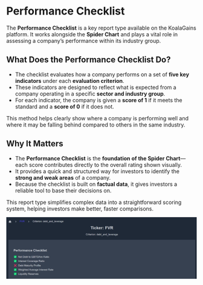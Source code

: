 # Performance Checklist

The **Performance Checklist** is a key report type available on the KoalaGains platform. It works alongside the **Spider Chart** and plays a vital role in assessing a company’s performance within its industry group.

## What Does the Performance Checklist Do?

- The checklist evaluates how a company performs on a set of **five key indicators** under each **evaluation criterion**.
- These indicators are designed to reflect what is expected from a company operating in a specific **sector and industry group**.
- For each indicator, the company is given a **score of 1** if it meets the standard and a **score of 0** if it does not.

This method helps clearly show where a company is performing well and where it may be falling behind compared to others in the same industry.

## Why It Matters

- The **Performance Checklist** is the **foundation of the Spider Chart**—each score contributes directly to the overall rating shown visually.
- It provides a quick and structured way for investors to identify the **strong and weak areas** of a company.
- Because the checklist is built on **factual data**, it gives investors a reliable tool to base their decisions on.

This report type simplifies complex data into a straightforward scoring system, helping investors make better, faster comparisons.

![Performance Checklist](./images/criteira_and_report/performance-checklist.png)
